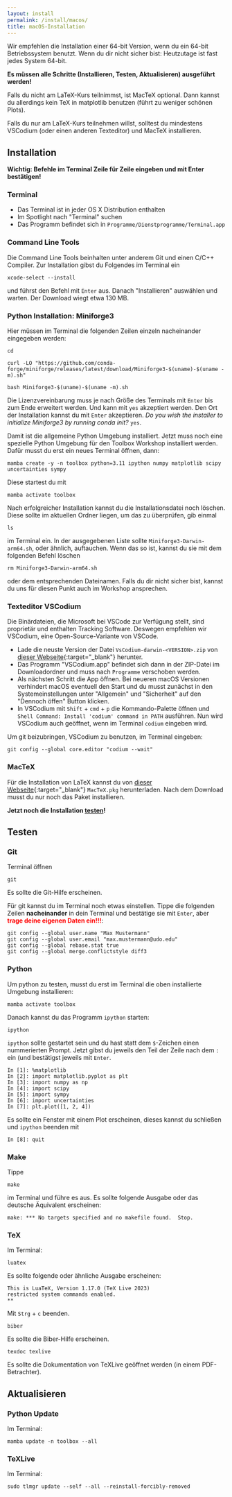 ```yaml
---
layout: install
permalink: /install/macos/
title: macOS-Installation
---
```



Wir empfehlen die Installation einer 64-bit Version,
wenn du ein 64-bit Betriebssystem benutzt.
Wenn du dir nicht sicher bist: Heutzutage ist fast jedes System 64-bit.

__Es müssen alle Schritte (Installieren, Testen, Aktualisieren) ausgeführt werden!__

Falls du nicht am LaTeX-Kurs teilnimmst, ist MacTeX optional.
Dann kannst du allerdings kein TeX in matplotlib benutzen (führt zu weniger schönen Plots).

Falls du nur am LaTeX-Kurs teilnehmen willst,
solltest du mindestens VSCodium (oder einen anderen Texteditor)
und MacTeX installieren.


## <a id="Installation"></a>Installation

**Wichtig: Befehle im Terminal Zeile für Zeile eingeben und mit Enter bestätigen!**

### Terminal

- Das Terminal ist in jeder OS X Distribution enthalten
- Im Spotlight nach "Terminal" suchen
- Das Programm befindet sich in `Programme/Dienstprogramme/Terminal.app`

### Command Line Tools

Die Command Line Tools beinhalten unter anderem Git und einen C/C++ Compiler.
Zur Installation gibst du Folgendes im Terminal ein

    xcode-select --install

und führst den Befehl mit `Enter` aus.
Danach "Installieren" auswählen und warten. Der Download wiegt etwa 130 MB.

### Python Installation: Miniforge3

Hier müssen im Terminal die folgenden Zeilen einzeln nacheinander eingegeben werden:
```
cd
```
```
curl -LO "https://github.com/conda-forge/miniforge/releases/latest/download/Miniforge3-$(uname)-$(uname -m).sh"
```
```
bash Miniforge3-$(uname)-$(uname -m).sh
```

Die Lizenzvereinbarung muss je nach Größe des Terminals mit `Enter` bis zum Ende erweitert werden.
Und kann mit `yes` akzeptiert werden.
Den Ort der Installation kannst du mit `Enter` akzeptieren.
_Do you wish the installer to initialize Miniforge3 by running conda init?_ `yes`.

Damit ist die allgemeine Python Umgebung installiert.
Jetzt muss noch eine spezielle Python Umgebung für den Toolbox Workshop installiert werden.
Dafür musst du erst ein neues Terminal öffnen, dann:

    mamba create -y -n toolbox python=3.11 ipython numpy matplotlib scipy uncertainties sympy

Diese startest du mit

    mamba activate toolbox

Nach erfolgreicher Installation kannst du die Installationsdatei noch löschen. Diese sollte im aktuellen Ordner liegen, um das zu überprüfen, gib einmal

    ls

im Terminal ein. In der ausgegebenen Liste sollte `Miniforge3-Darwin-arm64.sh`, oder ähnlich, auftauchen.
Wenn das so ist, kannst du sie mit dem folgenden Befehl löschen

    rm Miniforge3-Darwin-arm64.sh

oder dem entsprechenden Dateinamen.
Falls du dir nicht sicher bist, kannst du uns für diesen Punkt auch im Workshop ansprechen.


### Texteditor VSCodium

Die Binärdateien, die Microsoft bei VSCode zur Verfügung stellt, sind proprietär
und enthalten Tracking Software. Deswegen empfehlen wir VSCodium, eine Open-Source-Variante von VSCode.

- Lade die neuste Version der Datei `VsCodium-darwin-<VERSION>.zip` von [dieser Webseite](https://github.com/VSCodium/vscodium/releases){:target="_blank"} herunter.
-  Das Programm "VSCodium.app" befindet sich dann in der ZIP-Datei im Downloadordner
  und muss nach `Programme` verschoben werden.
-  Als nächsten Schritt die App öffnen. Bei neueren macOS Versionen verhindert macOS eventuell den Start
  und du musst zunächst in den Systemeinstellungen unter "Allgemein" und "Sicherheit"
  auf den "Dennoch öffen" Button klicken.
-  In VSCodium mit `Shift` + `cmd` + `p` die Kommando-Palette öffnen und
  `Shell Command: Install 'codium' command in PATH` ausführen.
  Nun wird VSCodium auch geöffnet, wenn im Terminal `codium` eingeben wird.

Um git beizubringen, VSCodium zu benutzen, im Terminal eingeben:

    git config --global core.editor "codium --wait"

### MacTeX

Für die Installation von LaTeX kannst du von [dieser Webseite](http://tug.org/cgi-bin/mactex-download/MacTeX.pkg){:target="_blank"} `MacTeX.pkg` herunterladen.
Nach dem Download musst du nur noch das Paket installieren.

__Jetzt noch die Installation [testen](#test)!__


## <a id="test"></a>Testen

### Git

Terminal öffnen

    git

Es sollte die Git-Hilfe erscheinen.

Für git kannst du im Terminal noch etwas einstellen.
Tippe die folgenden Zeilen __nacheinander__ in dein Terminal und bestätige sie mit `Enter`,
aber <span style="color: red;">__trage deine eigenen Daten ein!!!__</span>:

    git config --global user.name "Max Mustermann"
    git config --global user.email "max.mustermann@udo.edu"
    git config --global rebase.stat true
    git config --global merge.conflictstyle diff3

### Python

Um python zu testen, musst du erst im Terminal die oben installierte Umgebung installieren:

    mamba activate toolbox

Danach kannst du das Programm `ipython` starten:

    ipython

`ipython` sollte gestartet sein und du hast statt dem `$`-Zeichen einen nummerierten Prompt.
Jetzt gibst du jeweils den Teil der Zeile nach dem `:` ein (und bestätigst jeweils mit `Enter`.

    In [1]: %matplotlib
    In [2]: import matplotlib.pyplot as plt
    In [3]: import numpy as np
    In [4]: import scipy
    In [5]: import sympy
    In [6]: import uncertainties
    In [7]: plt.plot([1, 2, 4])

Es sollte ein Fenster mit einem Plot erscheinen, dieses kannst du schließen und `ipython` beenden mit

    In [8]: quit

### Make

Tippe

    make

im Terminal und führe es aus.
Es sollte folgende Ausgabe oder das deutsche Äquivalent erscheinen:

    make: *** No targets specified and no makefile found.  Stop.

### TeX

Im Terminal:

    luatex

Es sollte folgende oder ähnliche Ausgabe erscheinen:

    This is LuaTeX, Version 1.17.0 (TeX Live 2023)
    restricted system commands enabled.
    **

Mit `Strg` + `c` beenden.

    biber

Es sollte die Biber-Hilfe erscheinen.

    texdoc texlive

Es sollte die Dokumentation von TeXLive geöffnet werden (in einem PDF-Betrachter).

## <a id="update"></a>Aktualisieren

### Python Update

Im Terminal:

    mamba update -n toolbox --all

### TeXLive

Im Terminal:

    sudo tlmgr update --self --all --reinstall-forcibly-removed
